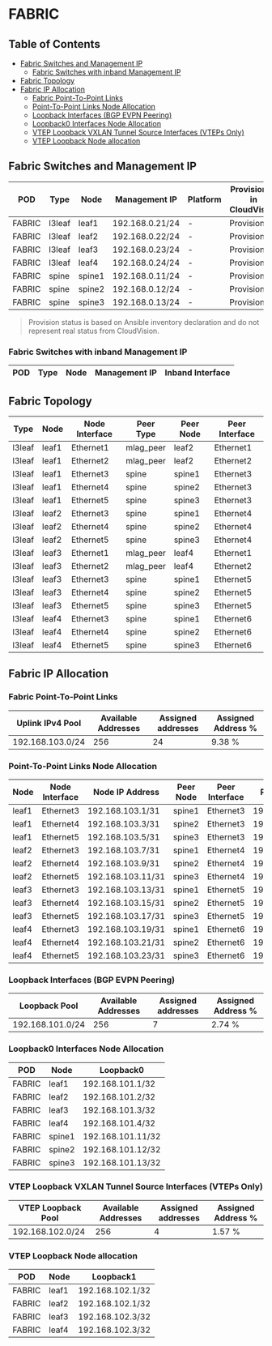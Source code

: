 # FABRIC

## Table of Contents

- [Fabric Switches and Management IP](#fabric-switches-and-management-ip)
  - [Fabric Switches with inband Management IP](#fabric-switches-with-inband-management-ip)
- [Fabric Topology](#fabric-topology)
- [Fabric IP Allocation](#fabric-ip-allocation)
  - [Fabric Point-To-Point Links](#fabric-point-to-point-links)
  - [Point-To-Point Links Node Allocation](#point-to-point-links-node-allocation)
  - [Loopback Interfaces (BGP EVPN Peering)](#loopback-interfaces-bgp-evpn-peering)
  - [Loopback0 Interfaces Node Allocation](#loopback0-interfaces-node-allocation)
  - [VTEP Loopback VXLAN Tunnel Source Interfaces (VTEPs Only)](#vtep-loopback-vxlan-tunnel-source-interfaces-vteps-only)
  - [VTEP Loopback Node allocation](#vtep-loopback-node-allocation)

## Fabric Switches and Management IP

| POD | Type | Node | Management IP | Platform | Provisioned in CloudVision | Serial Number |
| --- | ---- | ---- | ------------- | -------- | -------------------------- | ------------- |
| FABRIC | l3leaf | leaf1 | 192.168.0.21/24 | - | Provisioned | - |
| FABRIC | l3leaf | leaf2 | 192.168.0.22/24 | - | Provisioned | - |
| FABRIC | l3leaf | leaf3 | 192.168.0.23/24 | - | Provisioned | - |
| FABRIC | l3leaf | leaf4 | 192.168.0.24/24 | - | Provisioned | - |
| FABRIC | spine | spine1 | 192.168.0.11/24 | - | Provisioned | - |
| FABRIC | spine | spine2 | 192.168.0.12/24 | - | Provisioned | - |
| FABRIC | spine | spine3 | 192.168.0.13/24 | - | Provisioned | - |

> Provision status is based on Ansible inventory declaration and do not represent real status from CloudVision.

### Fabric Switches with inband Management IP

| POD | Type | Node | Management IP | Inband Interface |
| --- | ---- | ---- | ------------- | ---------------- |

## Fabric Topology

| Type | Node | Node Interface | Peer Type | Peer Node | Peer Interface |
| ---- | ---- | -------------- | --------- | ----------| -------------- |
| l3leaf | leaf1 | Ethernet1 | mlag_peer | leaf2 | Ethernet1 |
| l3leaf | leaf1 | Ethernet2 | mlag_peer | leaf2 | Ethernet2 |
| l3leaf | leaf1 | Ethernet3 | spine | spine1 | Ethernet3 |
| l3leaf | leaf1 | Ethernet4 | spine | spine2 | Ethernet3 |
| l3leaf | leaf1 | Ethernet5 | spine | spine3 | Ethernet3 |
| l3leaf | leaf2 | Ethernet3 | spine | spine1 | Ethernet4 |
| l3leaf | leaf2 | Ethernet4 | spine | spine2 | Ethernet4 |
| l3leaf | leaf2 | Ethernet5 | spine | spine3 | Ethernet4 |
| l3leaf | leaf3 | Ethernet1 | mlag_peer | leaf4 | Ethernet1 |
| l3leaf | leaf3 | Ethernet2 | mlag_peer | leaf4 | Ethernet2 |
| l3leaf | leaf3 | Ethernet3 | spine | spine1 | Ethernet5 |
| l3leaf | leaf3 | Ethernet4 | spine | spine2 | Ethernet5 |
| l3leaf | leaf3 | Ethernet5 | spine | spine3 | Ethernet5 |
| l3leaf | leaf4 | Ethernet3 | spine | spine1 | Ethernet6 |
| l3leaf | leaf4 | Ethernet4 | spine | spine2 | Ethernet6 |
| l3leaf | leaf4 | Ethernet5 | spine | spine3 | Ethernet6 |

## Fabric IP Allocation

### Fabric Point-To-Point Links

| Uplink IPv4 Pool | Available Addresses | Assigned addresses | Assigned Address % |
| ---------------- | ------------------- | ------------------ | ------------------ |
| 192.168.103.0/24 | 256 | 24 | 9.38 % |

### Point-To-Point Links Node Allocation

| Node | Node Interface | Node IP Address | Peer Node | Peer Interface | Peer IP Address |
| ---- | -------------- | --------------- | --------- | -------------- | --------------- |
| leaf1 | Ethernet3 | 192.168.103.1/31 | spine1 | Ethernet3 | 192.168.103.0/31 |
| leaf1 | Ethernet4 | 192.168.103.3/31 | spine2 | Ethernet3 | 192.168.103.2/31 |
| leaf1 | Ethernet5 | 192.168.103.5/31 | spine3 | Ethernet3 | 192.168.103.4/31 |
| leaf2 | Ethernet3 | 192.168.103.7/31 | spine1 | Ethernet4 | 192.168.103.6/31 |
| leaf2 | Ethernet4 | 192.168.103.9/31 | spine2 | Ethernet4 | 192.168.103.8/31 |
| leaf2 | Ethernet5 | 192.168.103.11/31 | spine3 | Ethernet4 | 192.168.103.10/31 |
| leaf3 | Ethernet3 | 192.168.103.13/31 | spine1 | Ethernet5 | 192.168.103.12/31 |
| leaf3 | Ethernet4 | 192.168.103.15/31 | spine2 | Ethernet5 | 192.168.103.14/31 |
| leaf3 | Ethernet5 | 192.168.103.17/31 | spine3 | Ethernet5 | 192.168.103.16/31 |
| leaf4 | Ethernet3 | 192.168.103.19/31 | spine1 | Ethernet6 | 192.168.103.18/31 |
| leaf4 | Ethernet4 | 192.168.103.21/31 | spine2 | Ethernet6 | 192.168.103.20/31 |
| leaf4 | Ethernet5 | 192.168.103.23/31 | spine3 | Ethernet6 | 192.168.103.22/31 |

### Loopback Interfaces (BGP EVPN Peering)

| Loopback Pool | Available Addresses | Assigned addresses | Assigned Address % |
| ------------- | ------------------- | ------------------ | ------------------ |
| 192.168.101.0/24 | 256 | 7 | 2.74 % |

### Loopback0 Interfaces Node Allocation

| POD | Node | Loopback0 |
| --- | ---- | --------- |
| FABRIC | leaf1 | 192.168.101.1/32 |
| FABRIC | leaf2 | 192.168.101.2/32 |
| FABRIC | leaf3 | 192.168.101.3/32 |
| FABRIC | leaf4 | 192.168.101.4/32 |
| FABRIC | spine1 | 192.168.101.11/32 |
| FABRIC | spine2 | 192.168.101.12/32 |
| FABRIC | spine3 | 192.168.101.13/32 |

### VTEP Loopback VXLAN Tunnel Source Interfaces (VTEPs Only)

| VTEP Loopback Pool | Available Addresses | Assigned addresses | Assigned Address % |
| --------------------- | ------------------- | ------------------ | ------------------ |
| 192.168.102.0/24 | 256 | 4 | 1.57 % |

### VTEP Loopback Node allocation

| POD | Node | Loopback1 |
| --- | ---- | --------- |
| FABRIC | leaf1 | 192.168.102.1/32 |
| FABRIC | leaf2 | 192.168.102.1/32 |
| FABRIC | leaf3 | 192.168.102.3/32 |
| FABRIC | leaf4 | 192.168.102.3/32 |
